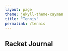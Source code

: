 ```yaml
---
layout: page
theme: jekyll-theme-cayman
title: "Tennis"
permalink: /tennis
---
```


## Racket Journal
